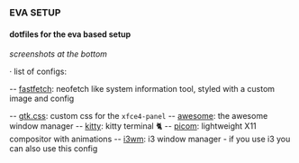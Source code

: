 <!-- dotfiles eva repo -->
### EVA SETUP
#### dotfiles for the eva based setup

*screenshots at the bottom*

· list of configs:

-- [fastfetch](https://github.com/fastfetch-cli/fastfetch): neofetch like system information tool, styled with a custom image and config

-- [gtk.css](https://docs.xfce.org/xfce/xfce4-panel/theming): custom css for the `xfce4-panel`
-- [awesome](https://awesomewm.org/): the awesome window manager
-- [kitty](https://sw.kovidgoyal.net/kitty/): kitty terminal 🐈‍
-- [picom](https://github.com/yshui/picom): lightweight X11 compositor with animations
-- [i3wm](https://i3wm.org/): i3 window manager - if you use i3 you can also use this config


